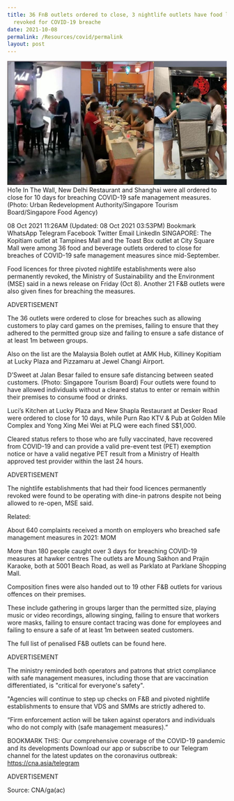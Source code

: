 ```yaml
---
title: 36 FnB outlets ordered to close, 3 nightlife outlets have food licences
  revoked for COVID-19 breache
date: 2021-10-08
permalink: /Resources/covid/permalink
layout: post
---
```

![Alt text for image on Isomer site](/images/photo_2021-10-08_11-25-35.jpg)Ho1e In The Wall, New Delhi Restaurant and Shanghai were all ordered to close for 10 days for breaching COVID-19 safe management measures. (Photo: Urban Redevelopment Authority/Singapore Tourism Board/Singapore Food Agency)

08 Oct 2021 11:26AM
(Updated: 08 Oct 2021 03:53PM)
Bookmark
WhatsApp
Telegram
Facebook
Twitter
Email
LinkedIn
SINGAPORE: The Kopitiam outlet at Tampines Mall and the Toast Box outlet at City Square Mall were among 36 food and beverage outlets ordered to close for breaches of COVID-19 safe management measures since mid-September.

Food licences for three pivoted nightlife establishments were also permanently revoked, the Ministry of Sustainability and the Environment (MSE) said in a news release on Friday (Oct 8). Another 21 F&B outlets were also given fines for breaching the measures.

ADVERTISEMENT

The 36 outlets were ordered to close for breaches such as allowing customers to play card games on the premises, failing to ensure that they adhered to the permitted group size and failing to ensure a safe distance of at least 1m between groups.

Also on the list are the Malaysia Boleh outlet at AMK Hub, Killiney Kopitiam at Lucky Plaza and Pizzamaru at Jewel Changi Airport.


D’Sweet at Jalan Besar failed to ensure safe distancing between seated customers. (Photo: Singapore Tourism Board)
Four outlets were found to have allowed individuals without a cleared status to enter or remain within their premises to consume food or drinks.

Luci’s Kitchen at Lucky Plaza and New Shapla Restaurant at Desker Road were ordered to close for 10 days, while Purn Rao KTV & Pub at Golden Mile Complex and Yong Xing Mei Wei at PLQ were each fined S$1,000.

Cleared status refers to those who are fully vaccinated, have recovered from COVID-19 and can provide a valid pre-event test (PET) exemption notice or have a valid negative PET result from a Ministry of Health approved test provider within the last 24 hours.

ADVERTISEMENT

The nightlife establishments that had their food licences permanently revoked were found to be operating with dine-in patrons despite not being allowed to re-open, MSE said.

Related:

About 640 complaints received a month on employers who breached safe management measures in 2021: MOM

More than 180 people caught over 3 days for breaching COVID-19 measures at hawker centres
The outlets are Moung Sakhon and Prajin Karaoke, both at 5001 Beach Road, as well as Parklato at Parklane Shopping Mall.

Composition fines were also handed out to 19 other F&B outlets for various offences on their premises.

These include gathering in groups larger than the permitted size, playing music or video recordings, allowing singing, failing to ensure that workers wore masks, failing to ensure contact tracing was done for employees and failing to ensure a safe of at least 1m between seated customers.

The full list of penalised F&B outlets can be found here.

ADVERTISEMENT

The ministry reminded both operators and patrons that strict compliance with safe management measures, including those that are vaccination differentiated, is "critical for everyone's safety".

"Agencies will continue to step up checks on F&B and pivoted nightlife establishments to ensure that VDS and SMMs are strictly adhered to.

“Firm enforcement action will be taken against operators and individuals who do not comply with (safe management measures).”

BOOKMARK THIS: Our comprehensive coverage of the COVID-19 pandemic and its developments
Download our app or subscribe to our Telegram channel for the latest updates on the coronavirus outbreak: https://cna.asia/telegram

 

ADVERTISEMENT

Source: CNA/ga(ac)
